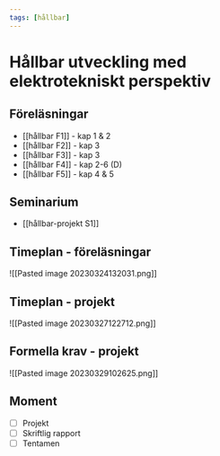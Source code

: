 ```yaml
---
tags: [hållbar]
---
```

# Hållbar utveckling med elektrotekniskt perspektiv

## Föreläsningar
- [[hållbar F1]] - kap 1 & 2
- [[hållbar F2]] - kap 3
- [[hållbar F3]] - kap 3
- [[hållbar F4]]  - kap 2-6 (D)
- [[hållbar F5]] - kap 4 & 5

## Seminarium
- [[hållbar-projekt S1]]

## Timeplan - föreläsningar
![[Pasted image 20230324132031.png]]

## Timeplan - projekt
![[Pasted image 20230327122712.png]]

## Formella krav - projekt
![[Pasted image 20230329102625.png]]


## Moment
- [ ] Projekt
- [ ] Skriftlig rapport
- [ ] Tentamen
